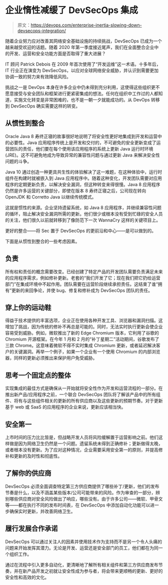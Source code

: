 # 企业惰性减缓了 DevSecOps 集成

> 原文：<https://devops.com/enterprise-inertia-slowing-down-devsecops-integration/>

随着企业努力应对改善其网络安全基础设施的持续挑战，DevSecOps 已成为一个越来越受欢迎的话题。随着 2020 年第一季度接近尾声，我们在全面整合企业中的开发、运营和安全功能方面是否取得了重大进展？

IT 顾问 Patrick Debois 在 2009 年首次使用了“开发运维”这一术语。十多年后，IT 行业正在演变为 DevSecOps，以应对全球网络安全威胁，并认识到需要更加协调一致的努力来有效降低风险。

挑战之一是 DevOps 本身在许多企业中仍未得到充分利用，这使得这些组织更不愿意接受与安全团队和框架进行更紧密集成的想法。任何在组织中工作过的人都知道，实施文化转变是非常困难的，也不是一朝一夕就能成功的。从 DevOps 转移到 DevSecOps 确实需要这样的转变。

## **从惯性到整合**

Oracle Java 8 寿终正寝的故事很好地说明了将安全性更好地集成到开发和运营中的必要性。Java 应用程序传统上是开发和交付的，不可避免的安全更新变成了运营团队的责任，他们要在每个使用该应用程序的系统上更新 Java 运行时环境(JRE)。这不可避免地成为导致异常的兼容性问题与通过更新 Java 来解决安全性问题的斗争。

Java 10 通过创造一种更具共生性的体验解决了这一难题，在这种体验中，运行时组件在构建时就被嵌入到 Java 应用程序中。随着这种变化，开发团队需要对应用程序的定期更新负责，以解决安全漏洞，但这种转变来得很慢。Java 8 应用程序仍然是许多运营的关键部分，即使在版本 8 寿终正寝之后，公司现在转向 OpenJDK 和 Corretto Java 以继续传统模式。

这就是惯性的来源。企业坚持遗留系统，如 Java 8 应用程序，并继续兼容性问题的循环，阻止解决安全漏洞所需的更新。他们很少或根本没有受到忙碌的安全人员的关注，他们很久以前就转移到了像防范下一次 WannaCry 这样的关键项目上。

更好的整合——将 Sec 置于 DevSecOps 的更前沿和中心——是可以做到的。

下面是从惯性到整合的一些考虑因素。

## **负责**

所有权和责任的概念需要改变。已经创建了特定产品的开发团队需要负责满足未来的应用程序需求，例如修补更新。老套的“我们开发了它；现在我们把它扔给运营部门”在集成环境中不起作用。团队需要在运营阶段继续承担责任。这结束了谁“拥有”更新的来回争论，并使 bug、修复和修补成为 DevSecOps 团队的责任。

## **穿上你的运动鞋**

得益于技术提供的丰富选项，企业正在使用各种开发工具、浏览器和漏洞扫描。这增加了挑战，因为传统的修补不再总是可能的。同时，无法实时执行更新会使企业容易受到威胁。例如，微软推出了新的 Edge Chromium 版本，它利用了谷歌的 Chromium 开源框架。在今年 1 月和 2 月的“补丁星期二”活动期间，谷歌发布了三款 Chrome。这意味着微软不得不实时集成 Chromium 更新，或者延迟解决客户的关键漏洞。再举一个例子，如果一个企业有一个使用 Chromium 的内部浏览器，同样的更新必须推出来保护用户免受威胁。

## **思考一个固定点的整体**

实现集成的最佳方式是确保从一开始就将安全性作为开发和运营流程的一部分。在推出新产品/应用程序之前，一个联合 DevSecOps 团队将了解该产品中的所有组件、将有与这些组件相关的更新的所有供应商以及这些更新的预期节奏。对于更新基于 web 或 SaaS 的应用程序的企业来说，更新应该相当快。

## **安全第一**

上市时间的压力比比皆是，但战略开发人员将风险缓解置于运营影响之前。他们这样做是因为网络卫生仍然是一个问题。遗留系统未得到正确修补；更新做得太晚，或者根本没有更新。为了应对这种情况，企业需要采用安全第一的原则，并提高修补和更新的及时性和彻底性。

## **了解你的供应商**

DevSecOps 必须全面调查特定第三方供应商提供了哪些补丁/更新，他们的发布节奏是什么，以及不涵盖某些版本/公司可能带来的风险。作为审查的一部分，辨别哪些供应商对安全风险做出了响应，哪些没有。由于许多公司——微软、甲骨文等——都在执行不同的发布时间表，在 DevSecOps 中添加自动化功能可以进一步确保实时更新，并改善网络卫生。

## **履行发展合作承诺**

DevSecOps 可以通过关注人的因素并使用技术作为支持而不是另一个令人头痛的问题来开始发挥其潜力。无论是开发、运营还是安全部门的员工，他们都在为同一个组织工作。

通过在流程中引入更多自动化，更清晰地了解所有相关组件和第三方供应商发布节奏，并在新产品开发之初就让安全性成为参与者，将会带来更顺畅的更新、更好的安全性和高效的文化。